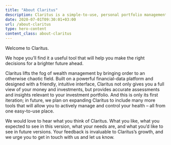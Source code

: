 ```yaml
---
title: "About Claritus"
description: Claritus is a simple-to-use, personal portfolio management solution that allows you to view all of your invested assets in one place. 
date: 2020-07-01T09:30:01+03:00
url: /about-claritus
type: hero-content
content_class: about-claritus
---
```


Welcome to Claritus.
 
We hope you’ll find it a useful tool that will help you make the right decisions for a brighter future ahead.

Claritus lifts the fog of wealth management by bringing order to an otherwise chaotic field. Built on a powerful financial-data platform and designed with a friendly, intuitive interface, Claritus not only gives you a full view of your money and investments, but provides accurate assessments and insights relevant to your investment portfolio. And this is only its first iteration; in future, we plan on expanding Claritus to include many more tools that will allow you to actively manage and control your health – all from one easy-to-use place.

We would love to hear what you think of Claritus. What you like, what you expected to see in this version, what your needs are, and what you’d like to see in future versions. Your feedback is invaluable to Claritus’s growth, and we urge you to get in touch with us and let us know.

